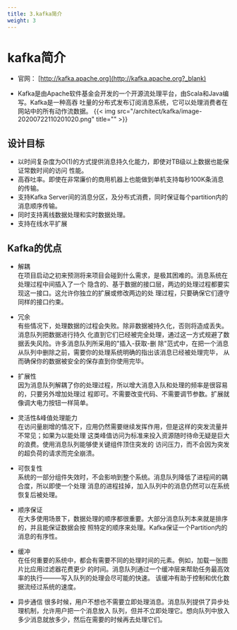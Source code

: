 ```yaml
---
title: 3.kafka简介
weight: 3
---
```


# kafka简介
* 官网： [http://kafka.apache.org](http://kafka.apache.org?_blank)

* Kafka是由Apache软件基金会开发的一个开源流处理平台，由Scala和Java编写。Kafka是一种高吞 吐量的分布式发布订阅消息系统，它可以处理消费者在网站中的所有动作流数据。
{{< img src="/architect/kafka/image-20200722110201020.png" title="" >}}

## 设计目标
* 以时间复杂度为O(1)的方式提供消息持久化能力，即使对TB级以上数据也能保证常数时间的访问 性能。
* 高吞吐率。即使在非常廉价的商用机器上也能做到单机支持每秒100K条消息的传输。
* 支持Kafka Server间的消息分区，及分布式消费，同时保证每个partition内的消息顺序传输。
* 同时支持离线数据处理和实时数据处理。
* 支持在线水平扩展

## Kafka的优点
* 解耦  
在项目启动之初来预测将来项目会碰到什么需求，是极其困难的。消息系统在处理过程中间插入了一个 隐含的、基于数据的接口层，两边的处理过程都要实现这一接口。这允许你独立的扩展或修改两边的处 理过程，只要确保它们遵守同样的接口约束。

* 冗余  
有些情况下，处理数据的过程会失败。除非数据被持久化，否则将造成丢失。消息队列把数据进行持久 化直到它们已经被完全处理，通过这一方式规避了数据丢失风险。许多消息队列所采用的"插入-获取-删 除"范式中，在把一个消息从队列中删除之前，需要你的处理系统明确的指出该消息已经被处理完毕， 从而确保你的数据被安全的保存直到你使用完毕。

* 扩展性  
因为消息队列解耦了你的处理过程，所以增大消息入队和处理的频率是很容易的，只要另外增加处理过 程即可。不需要改变代码、不需要调节参数。扩展就像调大电力按钮一样简单。

* 灵活性&峰值处理能力  
在访问量剧增的情况下，应用仍然需要继续发挥作用，但是这样的突发流量并不常见；如果为以能处理 这类峰值访问为标准来投入资源随时待命无疑是巨大的浪费。使用消息队列能够使关键组件顶住突发的 访问压力，而不会因为突发的超负荷的请求而完全崩溃。

* 可恢复性  
系统的一部分组件失效时，不会影响到整个系统。消息队列降低了进程间的耦合度，所以即使一个处理 消息的进程挂掉，加入队列中的消息仍然可以在系统恢复后被处理。

* 顺序保证  
在大多使用场景下，数据处理的顺序都很重要。大部分消息队列本来就是排序的，并且能保证数据会按 照特定的顺序来处理。Kafka保证一个Partition内的消息的有序性。

* 缓冲  
在任何重要的系统中，都会有需要不同的处理时间的元素。例如，加载一张图片比应用过滤器花费更少 的时间。消息队列通过一个缓冲层来帮助任务最高效率的执行———写入队列的处理会尽可能的快速。 该缓冲有助于控制和优化数据流经过系统的速度。

* 异步通信
很多时候，用户不想也不需要立即处理消息。消息队列提供了异步处理机制，允许用户把一个消息放入 队列，但并不立即处理它。想向队列中放入多少消息就放多少，然后在需要的时候再去处理它们。